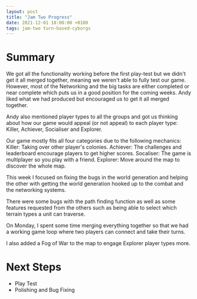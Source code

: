 ```yaml
---
layout: post
title: "Jam Two Progress"
date: 2021-12-01 18:00:00 +0100
tags: jam-two turn-based-cyborgs
---
```


# Summary
We got all the functionality working before the first play-test but we didn't get it all merged together, meaning we weren't able to fully test our game. However, most of the Networking and the big tasks are either completed or near complete which puts us in a good position for the coming weeks. Andy liked what we had produced but encouraged us to get it all merged together.

Andy also mentioned player types to all the groups and got us thinking about how our game would appeal (or not appeal) to each player type: Killer, Achiever, Socialiser and Explorer.

Our game mostly fits all four categories due to the following mechanics:
Killer: Taking over other player's colonies.
Achiever: The challenges and leaderboard encourage players to get higher scores.
Socaliser: The game is multiplayer so you play with a friend.
Explorer: Move around the map to discover the whole map.

This week I focused on fixing the bugs in the world generation and helping the other with getting the world generation hooked up to the combat and the networking systems.

There were some bugs with the path finding function as well as some features requested from the others such as being able to select which terrain types a unit can traverse.

On Monday, I spent some time merging everything together so that we had a working game loop where two players can connect and take their turns. 

I also added a Fog of War to the map to engage Explorer player types more.

# Next Steps
- Play Test 
- Polishing and Bug Fixing